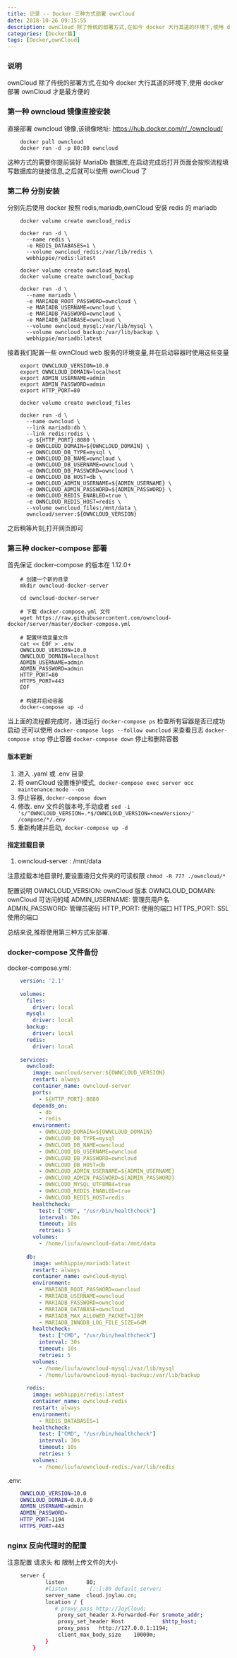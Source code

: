 ```yaml
---
title: 记录 -- Docker 三种方式部署 ownCloud
date: 2018-10-26 09:15:55
description: ownCloud 除了传统的部署方式,在如今 docker 大行其道的环境下,使用 docker 部署 ownCloud 才是最方便的
categories: [Docker篇]
tags: [Docker,ownCloud]
---
```


<!-- more -->

### 说明
ownCloud 除了传统的部署方式,在如今 docker 大行其道的环境下,使用 docker 部署 ownCloud 才是最方便的

### 第一种 owncloud 镜像直接安装
直接部署 owncloud 镜像,该镜像地址: https://hub.docker.com/r/_/owncloud/

``` sbtshell
    docker pull owncloud
    docker run -d -p 80:80 owncloud
```

这种方式的需要你提前装好 MariaDb 数据库,在启动完成后打开页面会按照流程填写数据库的链接信息,之后就可以使用 ownCloud 了


### 第二种 分别安装
分别先后使用 docker 按照 redis,mariadb,ownCloud
安装 redis 的 mariadb

``` shell
    docker volume create owncloud_redis
    
    docker run -d \
      --name redis \
      -e REDIS_DATABASES=1 \
      --volume owncloud_redis:/var/lib/redis \
      webhippie/redis:latest
    
    docker volume create owncloud_mysql
    docker volume create owncloud_backup
    
    docker run -d \
      --name mariadb \
      -e MARIADB_ROOT_PASSWORD=owncloud \
      -e MARIADB_USERNAME=owncloud \
      -e MARIADB_PASSWORD=owncloud \
      -e MARIADB_DATABASE=owncloud \
      --volume owncloud_mysql:/var/lib/mysql \
      --volume owncloud_backup:/var/lib/backup \
      webhippie/mariadb:latest
```

接着我们配置一些 ownCloud web 服务的环境变量,并在启动容器时使用这些变量

``` shell
    export OWNCLOUD_VERSION=10.0
    export OWNCLOUD_DOMAIN=localhost
    export ADMIN_USERNAME=admin
    export ADMIN_PASSWORD=admin
    export HTTP_PORT=80
    
    docker volume create owncloud_files
    
    docker run -d \
      --name owncloud \
      --link mariadb:db \
      --link redis:redis \
      -p ${HTTP_PORT}:8080 \
      -e OWNCLOUD_DOMAIN=${OWNCLOUD_DOMAIN} \
      -e OWNCLOUD_DB_TYPE=mysql \
      -e OWNCLOUD_DB_NAME=owncloud \
      -e OWNCLOUD_DB_USERNAME=owncloud \
      -e OWNCLOUD_DB_PASSWORD=owncloud \
      -e OWNCLOUD_DB_HOST=db \
      -e OWNCLOUD_ADMIN_USERNAME=${ADMIN_USERNAME} \
      -e OWNCLOUD_ADMIN_PASSWORD=${ADMIN_PASSWORD} \
      -e OWNCLOUD_REDIS_ENABLED=true \
      -e OWNCLOUD_REDIS_HOST=redis \
      --volume owncloud_files:/mnt/data \
      owncloud/server:${OWNCLOUD_VERSION}
```

之后稍等片刻,打开网页即可

### 第三种 docker-compose 部署
首先保证 docker-compose 的版本在 1.12.0+ 

``` sbtshell
    # 创建一个新的目录
    mkdir owncloud-docker-server
    
    cd owncloud-docker-server
    
    # 下载 docker-compose.yml 文件
    wget https://raw.githubusercontent.com/owncloud-docker/server/master/docker-compose.yml
    
    # 配置环境变量文件
    cat << EOF > .env
    OWNCLOUD_VERSION=10.0
    OWNCLOUD_DOMAIN=localhost
    ADMIN_USERNAME=admin
    ADMIN_PASSWORD=admin
    HTTP_PORT=80
    HTTPS_PORT=443
    EOF
    
    # 构建并启动容器
    docker-compose up -d
```

当上面的流程都完成时，通过运行 `docker-compose ps` 检查所有容器是否已成功启动
还可以使用 `docker-compose logs --follow owncloud` 来查看日志
`docker-compose stop` 停止容器
`docker-compose down` 停止和删除容器

#### 版本更新
1. 进入 .yaml 或 .env 目录
2. 将 ownCloud 设置维护模式,` docker-compose exec server occ maintenance:mode --on`
3. 停止容器, `docker-compose down`
4. 修改. env 文件的版本号,手动或者 `sed -i 's/^OWNCLOUD_VERSION=.*$/OWNCLOUD_VERSION=<newVersion>/' /compose/*/.env`
5. 重新构建并启动, `docker-compose up -d`

#### 指定挂载目录
1. owncloud-server : /mnt/data

注意挂载本地目录时,要设置递归文件夹的可读权限 `chmod -R 777 ./owncloud/*`

配置说明
OWNCLOUD_VERSION:  ownCloud 版本
OWNCLOUD_DOMAIN: ownCloud 可访问的域
ADMIN_USERNAME: 管理员用户名
ADMIN_PASSWORD: 管理员密码
HTTP_PORT: 使用的端口
HTTPS_PORT: SSL使用的端口



总结来说,推荐使用第三种方式来部署.

### docker-compose 文件备份

docker-compose.yml:

``` yaml
    version: '2.1'
    
    volumes:
      files:
        driver: local
      mysql:
        driver: local
      backup:
        driver: local
      redis:
        driver: local
    
    services:
      owncloud:
        image: owncloud/server:${OWNCLOUD_VERSION}
        restart: always
        container_name: owncloud-server
        ports:
          - ${HTTP_PORT}:8080
        depends_on:
          - db
          - redis
        environment:
          - OWNCLOUD_DOMAIN=${OWNCLOUD_DOMAIN}
          - OWNCLOUD_DB_TYPE=mysql
          - OWNCLOUD_DB_NAME=owncloud
          - OWNCLOUD_DB_USERNAME=owncloud
          - OWNCLOUD_DB_PASSWORD=owncloud
          - OWNCLOUD_DB_HOST=db
          - OWNCLOUD_ADMIN_USERNAME=${ADMIN_USERNAME}
          - OWNCLOUD_ADMIN_PASSWORD=${ADMIN_PASSWORD}
          - OWNCLOUD_MYSQL_UTF8MB4=true
          - OWNCLOUD_REDIS_ENABLED=true
          - OWNCLOUD_REDIS_HOST=redis
        healthcheck:
          test: ["CMD", "/usr/bin/healthcheck"]
          interval: 30s
          timeout: 10s
          retries: 5
        volumes:
          - /home/liufa/owncloud-data:/mnt/data
    
      db:
        image: webhippie/mariadb:latest
        restart: always
        container_name: owncloud-mysql
        environment:
          - MARIADB_ROOT_PASSWORD=owncloud
          - MARIADB_USERNAME=owncloud
          - MARIADB_PASSWORD=owncloud
          - MARIADB_DATABASE=owncloud
          - MARIADB_MAX_ALLOWED_PACKET=128M
          - MARIADB_INNODB_LOG_FILE_SIZE=64M
        healthcheck:
          test: ["CMD", "/usr/bin/healthcheck"]
          interval: 30s
          timeout: 10s
          retries: 5
        volumes:
          - /home/liufa/owncloud-mysql:/var/lib/mysql
          - /home/liufa/owncloud-mysql-backup:/var/lib/backup
    
      redis:
        image: webhippie/redis:latest
        container_name: owncloud-redis
        restart: always
        environment:
          - REDIS_DATABASES=1
        healthcheck:
          test: ["CMD", "/usr/bin/healthcheck"]
          interval: 30s
          timeout: 10s
          retries: 5
        volumes:
          - /home/liufa/owncloud-redis:/var/lib/redis
```

.env:

```bash
    OWNCLOUD_VERSION=10.0
    OWNCLOUD_DOMAIN=0.0.0.0
    ADMIN_USERNAME=admin
    ADMIN_PASSWORD=
    HTTP_PORT=1194
    HTTPS_PORT=443
```

### nginx 反向代理时的配置
注意配置 请求头 和 限制上传文件的大小

``` bash
    server {
            listen       80;
            #listen       [::]:80 default_server;
            server_name  cloud.joylau.cn;
            location / {
               # proxy_pass http://JoyCloud;
                proxy_set_header X-Forwarded-For $remote_addr;
                proxy_set_header Host            $http_host;
                proxy_pass   http://127.0.0.1:1194;
                client_max_body_size    10000m;
            }
        }
```
